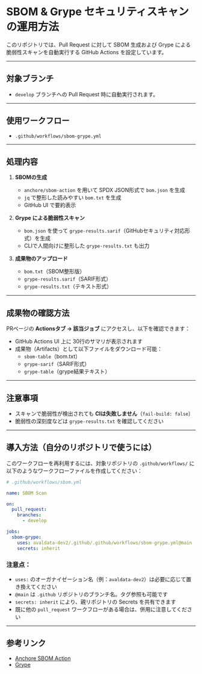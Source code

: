 # SBOM & Grype セキュリティスキャンの運用方法

このリポジトリでは、Pull Request に対して SBOM 生成および Grype による脆弱性スキャンを自動実行する GitHub Actions を設定しています。

---

## 対象ブランチ

- `develop` ブランチへの Pull Request 時に自動実行されます。

---

## 使用ワークフロー

- `.github/workflows/sbom-grype.yml`

---

## 処理内容

1. **SBOMの生成**
   - `anchore/sbom-action` を用いて SPDX JSON形式で `bom.json` を生成
   - `jq` で整形した読みやすい `bom.txt` を生成
   - GitHub UI で要約表示

2. **Grype による脆弱性スキャン**
   - `bom.json` を使って `grype-results.sarif`（GitHubセキュリティ対応形式）を生成
   - CLIで人間向けに整形した `grype-results.txt` も出力

3. **成果物のアップロード**
   - `bom.txt`（SBOM整形版）
   - `grype-results.sarif`（SARIF形式）
   - `grype-results.txt`（テキスト形式）

---

## 成果物の確認方法

PRページの **Actionsタブ → 該当ジョブ** にアクセスし、以下を確認できます：

- GitHub Actions UI 上に 30行のサマリが表示されます
- 成果物（Artifacts）として以下ファイルをダウンロード可能：
  - `sbom-table`（bom.txt）
  - `grype-sarif`（SARIF形式）
  - `grype-table`（grype結果テキスト）

---

## 注意事項

- スキャンで脆弱性が検出されても **CIは失敗しません**（`fail-build: false`）
- 脆弱性の深刻度などは `grype-results.txt` を確認してください

---

## 導入方法（自分のリポジトリで使うには）

このワークフローを再利用するには、対象リポジトリの `.github/workflows/` に以下のようなワークフローファイルを作成してください：

```yaml
# .github/workflows/sbom.yml

name: SBOM Scan

on:
  pull_request:
    branches:
      - develop

jobs:
  sbom-grype:
    uses: avaldata-dev2/.github/.github/workflows/sbom-grype.yml@main
    secrets: inherit
```

### 注意点：

- `uses:` のオーガナイゼーション名（例：`avaldata-dev2`）は必要に応じて置き換えてください
- `@main` は `.github` リポジトリのブランチ名。タグ参照も可能です
- `secrets: inherit` により、親リポジトリの Secrets を共有できます
- 既に他の `pull_request` ワークフローがある場合は、併用に注意してください

---

## 参考リンク

- [Anchore SBOM Action](https://github.com/anchore/sbom-action)
- [Grype](https://github.com/anchore/grype)
